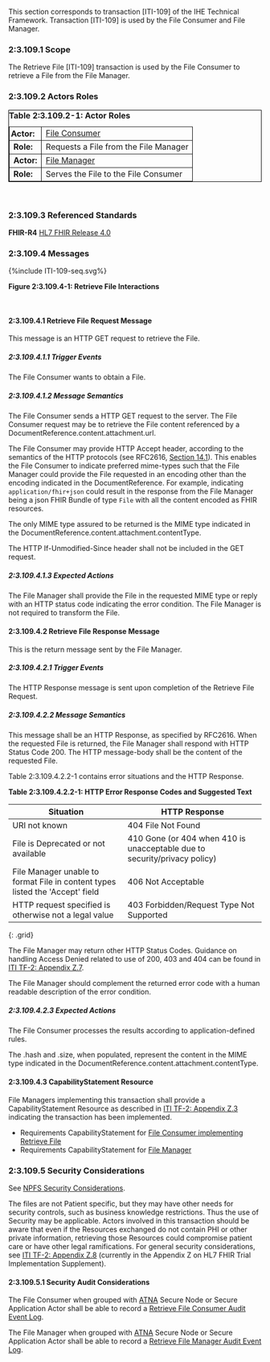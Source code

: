 This section corresponds to transaction [ITI-109] of the IHE Technical Framework. Transaction [ITI-109] is used by the File Consumer and File Manager.

### 2:3.109.1 Scope

The Retrieve File [ITI-109] transaction is used by the File Consumer to retrieve a File from the File Manager.

### 2:3.109.2 Actors Roles

<table border="1" borderspacing="0"
    style="border: 1px solid black; border-collapse: collapse">
    <caption style="text-align:left">
        <b> Table 2:3.109.2-1: Actor Roles </b>
    </caption>
    <tbody>
        <tr>
            <td style="padding:3px"><b>Actor:</b></td>
            <td><a href="volume-1.html#147112-file-consumer">File Consumer</a></td>
        </tr>
       <tr>
            <td><b>Role:</b></td>
            <td>Requests a File from the File Manager</td>
        </tr>
        <tr>
            <td><b>Actor:</b></td>
            <td><a href="volume-1.html#147111-file-manager">File Manager</a></td>
        </tr>
        <tr>
            <td><b>Role:</b></td>
            <td>Serves the File to the File Consumer</td>
        </tr>
    </tbody>
</table>
<br>

### 2:3.109.3 Referenced Standards

**FHIR-R4** [HL7 FHIR Release 4.0](http://www.hl7.org/FHIR/R4)

### 2:3.109.4 Messages

<div>
{%include ITI-109-seq.svg%}
<p><b>Figure 2:3.109.4-1: Retrieve File Interactions</b></p>
</div>

<br clear="all">

#### 2:3.109.4.1 Retrieve File Request Message

This message is an HTTP GET request to retrieve the File. 

##### 2:3.109.4.1.1 Trigger Events

The File Consumer wants to obtain a File. 

##### 2:3.109.4.1.2 Message Semantics

The File Consumer sends a HTTP GET request to the server. The File Consumer request may be to retrieve the File content referenced by a DocumentReference.content.attachment.url. 

The File Consumer may provide HTTP Accept header, according to the semantics of the HTTP protocols (see RFC2616, [Section 14.1](https://datatracker.ietf.org/doc/html/rfc2616#section-14.1)).  This enables the File Consumer to indicate preferred mime-types such that the File Manager could provide the File requested in an encoding other than the encoding indicated in the DocumentReference. For example, indicating `application/fhir+json` could result in the response from the File Manager being a json FHIR Bundle of type `File` with all the content encoded as FHIR resources.

The only MIME type assured to be returned is the MIME type indicated in the DocumentReference.content.attachment.contentType.

The HTTP If-Unmodified-Since header shall not be included in the GET request.

##### 2:3.109.4.1.3 Expected Actions

The File Manager shall provide the File in the requested MIME type or reply with an HTTP status code indicating the error condition. The File Manager is not required to transform the File.

#### 2:3.109.4.2 Retrieve File Response Message

This is the return message sent by the File Manager. 

##### 2:3.109.4.2.1 Trigger Events

The HTTP Response message is sent upon completion of the Retrieve File Request. 

##### 2:3.109.4.2.2 Message Semantics

This message shall be an HTTP Response, as specified by RFC2616. When the requested File is returned, the File Manager shall respond with HTTP Status Code 200. The HTTP message-body shall be the content of the requested File.

Table 2:3.109.4.2.2-1 contains error situations and the HTTP Response.

**Table 2:3.109.4.2.2-1: HTTP Error Response Codes and Suggested Text**

|Situation	| HTTP Response |
|-----------|---------------|
|URI not known	| 404 File Not Found |
|File is Deprecated or not available	| 410 Gone (or 404 when 410 is unacceptable due to security/privacy policy) |
|File Manager unable to format File in content types listed the 'Accept' field	| 406 Not Acceptable |
|HTTP request specified is otherwise not a legal value	| 403 Forbidden/Request Type Not Supported |
{: .grid}

The File Manager may return other HTTP Status Codes. Guidance on handling Access Denied related to use of 200, 403 and 404 can be found in [ITI TF-2: Appendix Z.7](https://profiles.ihe.net/ITI/TF/Volume2/ch-Z.html#z.7-guidance-on-access-denied-results).

The File Manager should complement the returned error code with a human readable description of the error condition.

##### 2:3.109.4.2.3 Expected Actions

The File Consumer processes the results according to application-defined rules.

The .hash and .size, when populated, represent the content in the MIME type indicated in the DocumentReference.content.attachment.contentType.

#### 2:3.109.4.3 CapabilityStatement Resource

File Managers implementing this transaction shall provide a CapabilityStatement Resource as described in [ITI TF-2: Appendix Z.3](https://profiles.ihe.net/ITI/TF/Volume2/ch-Z.html#z.3-capabilitystatement-resource) indicating the transaction has been implemented. 
- Requirements CapabilityStatement for [File Consumer implementing Retrieve File](CapabilityStatement-IHE.NPFS.FileConsumerOption.html)
- Requirements CapabilityStatement for [File Manager](CapabilityStatement-IHE.NPFS.FileManager.html)

### 2:3.109.5 Security Considerations

See [NPFS Security Considerations](volume-1.html#1475-npfs-security-considerations).

The files are not Patient specific, but they may have other needs for security controls, such as business knowledge restrictions. Thus the use of Security may be applicable.
Actors involved in this transaction should be aware that even if the Resources exchanged do not contain PHI or other private information, retrieving those Resources could compromise patient care or have other legal ramifications. For general security considerations, see [ITI TF-2: Appendix Z.8](https://profiles.ihe.net/ITI/TF/Volume2/ch-Z.html#z.8-mobile-security-considerations) (currently in the Appendix Z on HL7 FHIR Trial Implementation Supplement).

#### 2:3.109.5.1 Security Audit Considerations

The File Consumer when grouped with [ATNA](https://profiles.ihe.net/ITI/TF/Volume1/ch-9.html) Secure Node or Secure Application Actor shall be able to record a [Retrieve File Consumer Audit Event Log](StructureDefinition-IHE.NPFS.RetrieveFile.Audit.Consumer.html).

The File Manager when grouped with [ATNA](https://profiles.ihe.net/ITI/TF/Volume1/ch-9.html) Secure Node or Secure Application Actor shall be able to record a [Retrieve File Manager Audit Event Log](StructureDefinition-IHE.NPFS.RetrieveFile.Audit.Manager.html).

